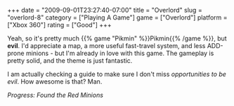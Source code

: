 +++
date = "2009-09-01T23:27:40-07:00"
title = "Overlord"
slug = "overlord-8"
category = ["Playing A Game"]
game = ["Overlord"]
platform = ["Xbox 360"]
rating = ["Good"]
+++

Yeah, so it's pretty much {{% game "Pikmin" %}}Pikmin{{% /game %}}, but <b>evil</b>.  I'd appreciate a map, a more useful fast-travel system, and less ADD-prone minions - but I'm already in love with this game.  The gameplay is pretty solid, and the theme is just fantastic.

I am actually checking a guide to make sure I don't miss <i>opportunities to be evil</i>.  How awesome is that?  Man.

<i>Progress: Found the Red Minions</i>